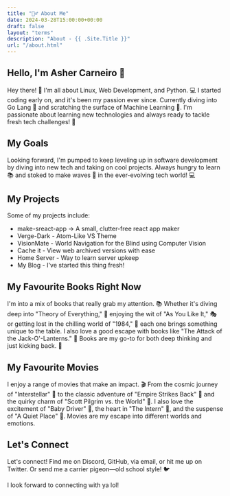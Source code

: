 ```yaml
---
title: "🙋‍♂️ About Me"
date: 2024-03-28T15:00:00+00:00
draft: false
layout: "terms"
description: "About - {{ .Site.Title }}"
url: "/about.html"
---
```


## Hello, I'm Asher Carneiro 👋
Hey there! 👋 I'm all about Linux, Web Development, and Python. 💻 I started coding early on, and it's been my passion ever since. Currently diving into Go Lang 🚀 and scratching the surface of Machine Learning 🤖. I'm passionate about learning new technologies and always ready to tackle fresh tech challenges! 🌟

## My Goals
Looking forward, I'm pumped to keep leveling up in software development by diving into new tech and taking on cool projects. Always hungry to learn 📚 and stoked to make waves 🌊 in the ever-evolving tech world! 💻

## My Projects
Some of my projects include:  
- make-sreact-app -> A small, clutter-free react app maker
- Verge-Dark - Atom-Like VS Theme
- VisionMate - World Navigation for the Blind using Computer Vision
- Cache it - View web archived versions with ease
- Home Server - Way to learn server upkeep
- My Blog - I've started this thing fresh!

## My Favourite Books Right Now
I'm into a mix of books that really grab my attention. 📚 Whether it's diving deep into "Theory of Everything," 🌌 enjoying the wit of "As You Like It," 🎭 or getting lost in the chilling world of "1984," 📖 each one brings something unique to the table. I also love a good escape with books like "The Attack of the Jack-O'-Lanterns." 🎃 Books are my go-to for both deep thinking and just kicking back. 🌟

## My Favourite Movies
I enjoy a range of movies that make an impact. 🎬 From the cosmic journey of "Interstellar" 🌌 to the classic adventure of "Empire Strikes Back" 🚀 and the quirky charm of "Scott Pilgrim vs. the World" 🎸. I also love the excitement of "Baby Driver" 🚗, the heart in "The Intern" 👴, and the suspense of "A Quiet Place" 🤫. Movies are my escape into different worlds and emotions.

## Let's Connect
Let's connect! Find me on Discord, GitHub, via email, or hit me up on Twitter. Or send me a carrier pigeon—old school style! 🐦

 I look forward to connecting with ya lol!